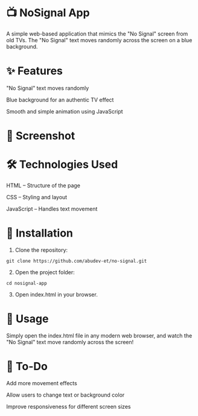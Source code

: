 # 📺 NoSignal App

A simple web-based application that mimics the "No Signal" screen from old TVs. The "No Signal" text moves randomly across the screen on a blue background.

# ✨ Features

"No Signal" text moves randomly

Blue background for an authentic TV effect

Smooth and simple animation using JavaScript


# 📸 Screenshot

# 🛠️ Technologies Used

  HTML – Structure of the page

  CSS – Styling and layout

  JavaScript – Handles text movement


# 📂 Installation

1. Clone the repository:
```
git clone https://github.com/abudev-et/no-signal.git
```

2. Open the project folder:


``
cd nosignal-app
``

3. Open index.html in your browser.



# 📝 Usage

Simply open the index.html file in any modern web browser, and watch the "No Signal" text move randomly across the screen!

# 📌 To-Do

Add more movement effects

Allow users to change text or background color

Improve responsiveness for different screen sizes
